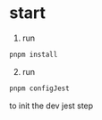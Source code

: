 # start

1. run

```bash
pnpm install
```

2. run

```bash
pnpm configJest
```

to init the dev jest step